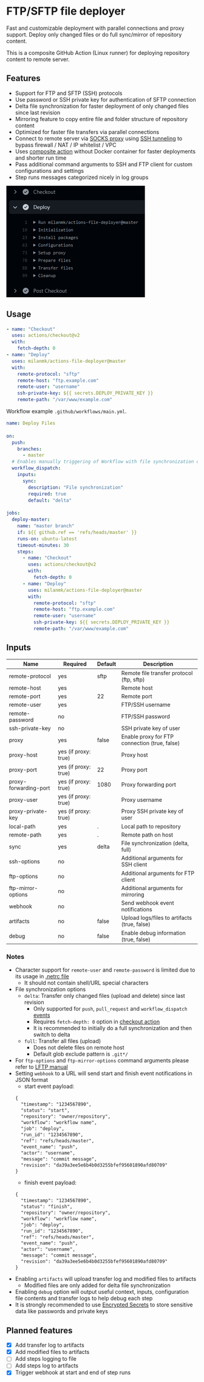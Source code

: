 # FTP/SFTP file deployer

Fast and customizable deployment with parallel connections and proxy support. Deploy only changed files or do full sync/mirror of repository content.

This is a composite GitHub Action (Linux runner) for deploying repository content to remote server.

## Features

- Support for FTP and SFTP (SSH) protocols
- Use password or SSH private key for authentication of SFTP connection
- Delta file synchronization for faster deployment of only changed files since last revision
- Mirroring feature to copy entire file and folder structure of repository content
- Optimized for faster file transfers via parallel connections
- Connect to remote server via [SOCKS proxy](https://en.wikipedia.org/wiki/SOCKS) using [SSH tunneling](https://www.ssh.com/academy/ssh/tunneling) to bypass firewall / NAT / IP whitelist / VPC
- Uses [composite action](https://docs.github.com/en/actions/creating-actions/about-actions#types-of-actions) without Docker container for faster deployments and shorter run time
- Pass additional command arguments to SSH and FTP client for custom configurations and settings
- Step runs messages categorized nicely in log groups

![Workflow screenshot](./screenshot.png)

## Usage

```yml
- name: "Checkout"
  uses: actions/checkout@v2
  with:
    fetch-depth: 0
- name: "Deploy"
  uses: milanmk/actions-file-deployer@master
  with:
    remote-protocol: "sftp"
    remote-host: "ftp.example.com"
    remote-user: "username"
    ssh-private-key: ${{ secrets.DEPLOY_PRIVATE_KEY }}
    remote-path: "/var/www/example.com"
```

Workflow example `.github/workflows/main.yml`.

```yml
name: Deploy Files

on:
  push:
    branches:
      - master
  # Enables manually triggering of Workflow with file synchronization option
  workflow_dispatch:
    inputs:
      sync:
        description: "File synchronization"
        required: true
        default: "delta"

jobs:
  deploy-master:
    name: "master branch"
    if: ${{ github.ref == 'refs/heads/master' }}
    runs-on: ubuntu-latest
    timeout-minutes: 30
    steps:
      - name: "Checkout"
        uses: actions/checkout@v2
        with:
          fetch-depth: 0
      - name: "Deploy"
        uses: milanmk/actions-file-deployer@master
        with:
          remote-protocol: "sftp"
          remote-host: "ftp.example.com"
          remote-user: "username"
          ssh-private-key: ${{ secrets.DEPLOY_PRIVATE_KEY }}
          remote-path: "/var/www/example.com"
```

## Inputs

| Name                  | Required             | Default | Description                                   |
|-----------------------|----------------------|---------|-----------------------------------------------|
| remote-protocol       | yes                  | sftp    | Remote file transfer protocol (ftp, sftp)     |
| remote-host           | yes                  |         | Remote host                                   |
| remote-port           | yes                  | 22      | Remote port                                   |
| remote-user           | yes                  |         | FTP/SSH username                              |
| remote-password       | no                   |         | FTP/SSH password                              |
| ssh-private-key       | no                   |         | SSH private key of user                       |
| proxy                 | yes                  | false   | Enable proxy for FTP connection (true, false) |
| proxy-host            | yes (if proxy: true) |         | Proxy host                                    |
| proxy-port            | yes (if proxy: true) | 22      | Proxy port                                    |
| proxy-forwarding-port | yes (if proxy: true) | 1080    | Proxy forwarding port                         |
| proxy-user            | yes (if proxy: true) |         | Proxy username                                |
| proxy-private-key     | yes (if proxy: true) |         | Proxy SSH private key of user                 |
| local-path            | yes                  | .       | Local path to repository                      |
| remote-path           | yes                  | .       | Remote path on host                           |
| sync                  | yes                  | delta   | File synchronization (delta, full)            |
| ssh-options           | no                   |         | Additional arguments for SSH client           |
| ftp-options           | no                   |         | Additional arguments for FTP client           |
| ftp-mirror-options    | no                   |         | Additional arguments for mirroring            |
| webhook               | no                   |         | Send webhook event notifications              |
| artifacts             | no                   | false   | Upload logs/files to artifacts (true, false)  |
| debug                 | no                   | false   | Enable debug information (true, false)        |

### Notes

- Character support for `remote-user` and `remote-password` is limited due to its usage in [.netrc file](https://www.gnu.org/software/inetutils/manual/html_node/The-_002enetrc-file.html)
  - It should not contain shell/URL special characters
- File synchronization options
  - `delta`: Transfer only changed files (upload and delete) since last revision
    - Only supported for `push`, `pull_request` and `workflow_dispatch` [events](https://docs.github.com/en/actions/reference/events-that-trigger-workflows)
    - Requires `fetch-depth: 0` option in [checkout action](https://github.com/actions/checkout)
    - It is recommended to initially do a full synchronization and then switch to delta
  - `full`: Transfer all files (upload)
    - Does not delete files on remote host
    - Default glob exclude pattern is `.git*/`
- For `ftp-options` and `ftp-mirror-options` command arguments please refer to [LFTP manual](https://lftp.yar.ru/lftp-man.html)
- Setting `webhook` to a URL will send start and finish event notifications in JSON format
  - start event payload:
  ```
  {
    "timestamp": "1234567890",
    "status": "start",
    "repository": "owner/repository",
    "workflow": "workflow name",
    "job": "deploy",
    "run_id": "1234567890",
    "ref": "refs/heads/master",
    "event_name": "push",
    "actor": "username",
    "message": "commit message",
    "revision": "da39a3ee5e6b4b0d3255bfef95601890afd80709"
  }
  ```
  - finish event payload:
  ```
  {
    "timestamp": "1234567890",
    "status": "finish",
    "repository": "owner/repository",
    "workflow": "workflow name",
    "job": "deploy",
    "run_id": "1234567890",
    "ref": "refs/heads/master",
    "event_name": "push",
    "actor": "username",
    "message": "commit message",
    "revision": "da39a3ee5e6b4b0d3255bfef95601890afd80709"
  }
  ```
- Enabling `artifacts` will upload transfer log and modified files to artifacts
  - Modified files are only added for delta file synchronization
- Enabling `debug` option will output useful context, inputs, configuration file contents and transfer logs to help debug each step
- It is strongly recommended to use [Encrypted Secrets](https://docs.github.com/en/actions/reference/encrypted-secrets) to store sensitive data like passwords and private keys

## Planned features

- [x] Add transfer log to artifacts
- [x] Add modified files to artifacts
- [ ] Add steps logging to file
- [ ] Add steps log to artifacts
- [x] Trigger webhook at start and end of step runs
